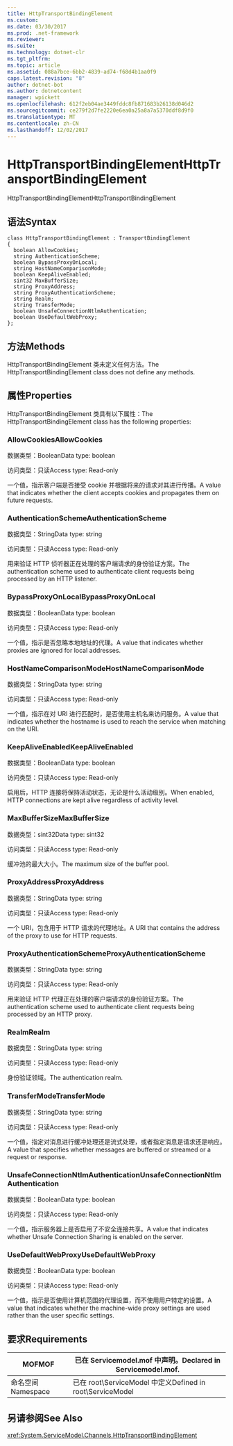 ```yaml
---
title: HttpTransportBindingElement
ms.custom: 
ms.date: 03/30/2017
ms.prod: .net-framework
ms.reviewer: 
ms.suite: 
ms.technology: dotnet-clr
ms.tgt_pltfrm: 
ms.topic: article
ms.assetid: 088a7bce-6bb2-4839-ad74-f68d4b1aa0f9
caps.latest.revision: "8"
author: dotnet-bot
ms.author: dotnetcontent
manager: wpickett
ms.openlocfilehash: 612f2eb04ae3449fddc8fb871683b26138d046d2
ms.sourcegitcommit: ce279f2d7fe2220e6ea0a25a8a7a5370ddf8d9f0
ms.translationtype: MT
ms.contentlocale: zh-CN
ms.lasthandoff: 12/02/2017
---
```

# <a name="httptransportbindingelement"></a><span data-ttu-id="5ff49-102">HttpTransportBindingElement</span><span class="sxs-lookup"><span data-stu-id="5ff49-102">HttpTransportBindingElement</span></span>
<span data-ttu-id="5ff49-103">HttpTransportBindingElement</span><span class="sxs-lookup"><span data-stu-id="5ff49-103">HttpTransportBindingElement</span></span>  
  
## <a name="syntax"></a><span data-ttu-id="5ff49-104">语法</span><span class="sxs-lookup"><span data-stu-id="5ff49-104">Syntax</span></span>  
  
```  
class HttpTransportBindingElement : TransportBindingElement  
{  
  boolean AllowCookies;  
  string AuthenticationScheme;  
  boolean BypassProxyOnLocal;  
  string HostNameComparisonMode;  
  boolean KeepAliveEnabled;  
  sint32 MaxBufferSize;  
  string ProxyAddress;  
  string ProxyAuthenticationScheme;  
  string Realm;  
  string TransferMode;  
  boolean UnsafeConnectionNtlmAuthentication;  
  boolean UseDefaultWebProxy;  
};  
```  
  
## <a name="methods"></a><span data-ttu-id="5ff49-105">方法</span><span class="sxs-lookup"><span data-stu-id="5ff49-105">Methods</span></span>  
 <span data-ttu-id="5ff49-106">HttpTransportBindingElement 类未定义任何方法。</span><span class="sxs-lookup"><span data-stu-id="5ff49-106">The HttpTransportBindingElement class does not define any methods.</span></span>  
  
## <a name="properties"></a><span data-ttu-id="5ff49-107">属性</span><span class="sxs-lookup"><span data-stu-id="5ff49-107">Properties</span></span>  
 <span data-ttu-id="5ff49-108">HttpTransportBindingElement 类具有以下属性：</span><span class="sxs-lookup"><span data-stu-id="5ff49-108">The HttpTransportBindingElement class has the following properties:</span></span>  
  
### <a name="allowcookies"></a><span data-ttu-id="5ff49-109">AllowCookies</span><span class="sxs-lookup"><span data-stu-id="5ff49-109">AllowCookies</span></span>  
 <span data-ttu-id="5ff49-110">数据类型：Boolean</span><span class="sxs-lookup"><span data-stu-id="5ff49-110">Data type: boolean</span></span>  
  
 <span data-ttu-id="5ff49-111">访问类型：只读</span><span class="sxs-lookup"><span data-stu-id="5ff49-111">Access type: Read-only</span></span>  
  
 <span data-ttu-id="5ff49-112">一个值，指示客户端是否接受 cookie 并根据将来的请求对其进行传播。</span><span class="sxs-lookup"><span data-stu-id="5ff49-112">A value that indicates whether the client accepts cookies and propagates them on future requests.</span></span>  
  
### <a name="authenticationscheme"></a><span data-ttu-id="5ff49-113">AuthenticationScheme</span><span class="sxs-lookup"><span data-stu-id="5ff49-113">AuthenticationScheme</span></span>  
 <span data-ttu-id="5ff49-114">数据类型：String</span><span class="sxs-lookup"><span data-stu-id="5ff49-114">Data type: string</span></span>  
  
 <span data-ttu-id="5ff49-115">访问类型：只读</span><span class="sxs-lookup"><span data-stu-id="5ff49-115">Access type: Read-only</span></span>  
  
 <span data-ttu-id="5ff49-116">用来验证 HTTP 侦听器正在处理的客户端请求的身份验证方案。</span><span class="sxs-lookup"><span data-stu-id="5ff49-116">The authentication scheme used to authenticate client requests being processed by an HTTP listener.</span></span>  
  
### <a name="bypassproxyonlocal"></a><span data-ttu-id="5ff49-117">BypassProxyOnLocal</span><span class="sxs-lookup"><span data-stu-id="5ff49-117">BypassProxyOnLocal</span></span>  
 <span data-ttu-id="5ff49-118">数据类型：Boolean</span><span class="sxs-lookup"><span data-stu-id="5ff49-118">Data type: boolean</span></span>  
  
 <span data-ttu-id="5ff49-119">访问类型：只读</span><span class="sxs-lookup"><span data-stu-id="5ff49-119">Access type: Read-only</span></span>  
  
 <span data-ttu-id="5ff49-120">一个值，指示是否忽略本地地址的代理。</span><span class="sxs-lookup"><span data-stu-id="5ff49-120">A value that indicates whether proxies are ignored for local addresses.</span></span>  
  
### <a name="hostnamecomparisonmode"></a><span data-ttu-id="5ff49-121">HostNameComparisonMode</span><span class="sxs-lookup"><span data-stu-id="5ff49-121">HostNameComparisonMode</span></span>  
 <span data-ttu-id="5ff49-122">数据类型：String</span><span class="sxs-lookup"><span data-stu-id="5ff49-122">Data type: string</span></span>  
  
 <span data-ttu-id="5ff49-123">访问类型：只读</span><span class="sxs-lookup"><span data-stu-id="5ff49-123">Access type: Read-only</span></span>  
  
 <span data-ttu-id="5ff49-124">一个值，指示在对 URI 进行匹配时，是否使用主机名来访问服务。</span><span class="sxs-lookup"><span data-stu-id="5ff49-124">A value that indicates whether the hostname is used to reach the service when matching on the URI.</span></span>  
  
### <a name="keepaliveenabled"></a><span data-ttu-id="5ff49-125">KeepAliveEnabled</span><span class="sxs-lookup"><span data-stu-id="5ff49-125">KeepAliveEnabled</span></span>  
 <span data-ttu-id="5ff49-126">数据类型：Boolean</span><span class="sxs-lookup"><span data-stu-id="5ff49-126">Data type: boolean</span></span>  
  
 <span data-ttu-id="5ff49-127">访问类型：只读</span><span class="sxs-lookup"><span data-stu-id="5ff49-127">Access type: Read-only</span></span>  
  
 <span data-ttu-id="5ff49-128">启用后，HTTP 连接将保持活动状态，无论是什么活动级别。</span><span class="sxs-lookup"><span data-stu-id="5ff49-128">When enabled, HTTP connections are kept alive regardless of activity level.</span></span>  
  
### <a name="maxbuffersize"></a><span data-ttu-id="5ff49-129">MaxBufferSize</span><span class="sxs-lookup"><span data-stu-id="5ff49-129">MaxBufferSize</span></span>  
 <span data-ttu-id="5ff49-130">数据类型：sint32</span><span class="sxs-lookup"><span data-stu-id="5ff49-130">Data type: sint32</span></span>  
  
 <span data-ttu-id="5ff49-131">访问类型：只读</span><span class="sxs-lookup"><span data-stu-id="5ff49-131">Access type: Read-only</span></span>  
  
 <span data-ttu-id="5ff49-132">缓冲池的最大大小。</span><span class="sxs-lookup"><span data-stu-id="5ff49-132">The maximum size of the buffer pool.</span></span>  
  
### <a name="proxyaddress"></a><span data-ttu-id="5ff49-133">ProxyAddress</span><span class="sxs-lookup"><span data-stu-id="5ff49-133">ProxyAddress</span></span>  
 <span data-ttu-id="5ff49-134">数据类型：String</span><span class="sxs-lookup"><span data-stu-id="5ff49-134">Data type: string</span></span>  
  
 <span data-ttu-id="5ff49-135">访问类型：只读</span><span class="sxs-lookup"><span data-stu-id="5ff49-135">Access type: Read-only</span></span>  
  
 <span data-ttu-id="5ff49-136">一个 URI，包含用于 HTTP 请求的代理地址。</span><span class="sxs-lookup"><span data-stu-id="5ff49-136">A URI that contains the address of the proxy to use for HTTP requests.</span></span>  
  
### <a name="proxyauthenticationscheme"></a><span data-ttu-id="5ff49-137">ProxyAuthenticationScheme</span><span class="sxs-lookup"><span data-stu-id="5ff49-137">ProxyAuthenticationScheme</span></span>  
 <span data-ttu-id="5ff49-138">数据类型：String</span><span class="sxs-lookup"><span data-stu-id="5ff49-138">Data type: string</span></span>  
  
 <span data-ttu-id="5ff49-139">访问类型：只读</span><span class="sxs-lookup"><span data-stu-id="5ff49-139">Access type: Read-only</span></span>  
  
 <span data-ttu-id="5ff49-140">用来验证 HTTP 代理正在处理的客户端请求的身份验证方案。</span><span class="sxs-lookup"><span data-stu-id="5ff49-140">The authentication scheme used to authenticate client requests being processed by an HTTP proxy.</span></span>  
  
### <a name="realm"></a><span data-ttu-id="5ff49-141">Realm</span><span class="sxs-lookup"><span data-stu-id="5ff49-141">Realm</span></span>  
 <span data-ttu-id="5ff49-142">数据类型：String</span><span class="sxs-lookup"><span data-stu-id="5ff49-142">Data type: string</span></span>  
  
 <span data-ttu-id="5ff49-143">访问类型：只读</span><span class="sxs-lookup"><span data-stu-id="5ff49-143">Access type: Read-only</span></span>  
  
 <span data-ttu-id="5ff49-144">身份验证领域。</span><span class="sxs-lookup"><span data-stu-id="5ff49-144">The authentication realm.</span></span>  
  
### <a name="transfermode"></a><span data-ttu-id="5ff49-145">TransferMode</span><span class="sxs-lookup"><span data-stu-id="5ff49-145">TransferMode</span></span>  
 <span data-ttu-id="5ff49-146">数据类型：String</span><span class="sxs-lookup"><span data-stu-id="5ff49-146">Data type: string</span></span>  
  
 <span data-ttu-id="5ff49-147">访问类型：只读</span><span class="sxs-lookup"><span data-stu-id="5ff49-147">Access type: Read-only</span></span>  
  
 <span data-ttu-id="5ff49-148">一个值，指定对消息进行缓冲处理还是流式处理，或者指定消息是请求还是响应。</span><span class="sxs-lookup"><span data-stu-id="5ff49-148">A value that specifies whether messages are buffered or streamed or a request or response.</span></span>  
  
### <a name="unsafeconnectionntlmauthentication"></a><span data-ttu-id="5ff49-149">UnsafeConnectionNtlmAuthentication</span><span class="sxs-lookup"><span data-stu-id="5ff49-149">UnsafeConnectionNtlmAuthentication</span></span>  
 <span data-ttu-id="5ff49-150">数据类型：Boolean</span><span class="sxs-lookup"><span data-stu-id="5ff49-150">Data type: boolean</span></span>  
  
 <span data-ttu-id="5ff49-151">访问类型：只读</span><span class="sxs-lookup"><span data-stu-id="5ff49-151">Access type: Read-only</span></span>  
  
 <span data-ttu-id="5ff49-152">一个值，指示服务器上是否启用了不安全连接共享。</span><span class="sxs-lookup"><span data-stu-id="5ff49-152">A value that indicates whether Unsafe Connection Sharing is enabled on the server.</span></span>  
  
### <a name="usedefaultwebproxy"></a><span data-ttu-id="5ff49-153">UseDefaultWebProxy</span><span class="sxs-lookup"><span data-stu-id="5ff49-153">UseDefaultWebProxy</span></span>  
 <span data-ttu-id="5ff49-154">数据类型：Boolean</span><span class="sxs-lookup"><span data-stu-id="5ff49-154">Data type: boolean</span></span>  
  
 <span data-ttu-id="5ff49-155">访问类型：只读</span><span class="sxs-lookup"><span data-stu-id="5ff49-155">Access type: Read-only</span></span>  
  
 <span data-ttu-id="5ff49-156">一个值，指示是否使用计算机范围的代理设置，而不使用用户特定的设置。</span><span class="sxs-lookup"><span data-stu-id="5ff49-156">A value that indicates whether the machine-wide proxy settings are used rather than the user specific settings.</span></span>  
  
## <a name="requirements"></a><span data-ttu-id="5ff49-157">要求</span><span class="sxs-lookup"><span data-stu-id="5ff49-157">Requirements</span></span>  
  
|<span data-ttu-id="5ff49-158">MOF</span><span class="sxs-lookup"><span data-stu-id="5ff49-158">MOF</span></span>|<span data-ttu-id="5ff49-159">已在 Servicemodel.mof 中声明。</span><span class="sxs-lookup"><span data-stu-id="5ff49-159">Declared in Servicemodel.mof.</span></span>|  
|---------|-----------------------------------|  
|<span data-ttu-id="5ff49-160">命名空间</span><span class="sxs-lookup"><span data-stu-id="5ff49-160">Namespace</span></span>|<span data-ttu-id="5ff49-161">已在 root\ServiceModel 中定义</span><span class="sxs-lookup"><span data-stu-id="5ff49-161">Defined in root\ServiceModel</span></span>|  
  
## <a name="see-also"></a><span data-ttu-id="5ff49-162">另请参阅</span><span class="sxs-lookup"><span data-stu-id="5ff49-162">See Also</span></span>  
 <xref:System.ServiceModel.Channels.HttpTransportBindingElement>
